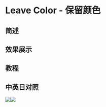 # Leave Color - 保留颜色

## 简述

## 效果展示

## 教程

## 中英日对照

![](https://mir.yuelili.com/wp-content/uploads/user/AE/effects/AE-Effects-Color-Leave_Color.png)![](https://mir.yuelili.com/wp-content/uploads/user/AE/effects/AE-Effects-Color-Leave_Color_cn.png)
